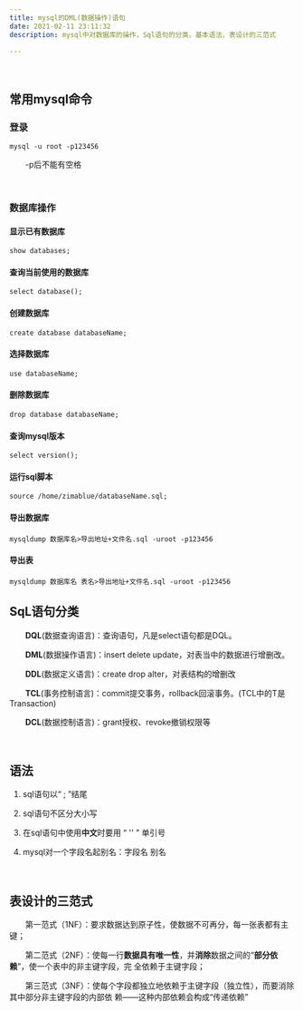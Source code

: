 ```yaml
---
title: mysql的DML(数据操作)语句
date: 2021-02-11 23:11:32
description: mysql中对数据库的操作，Sql语句的分类，基本语法，表设计的三范式

---
```


&emsp;&emsp;

## 常用mysql命令

### 登录

```mysql
mysql -u root -p123456
```

&emsp;&emsp;-p后不能有空格

&emsp;&emsp;

### 数据库操作

#### 显示已有数据库

```mysql
show databases;
```

#### 查询当前使用的数据库

```mysql
select database();
```

#### 创建数据库

```mysql
create database databaseName;
```

#### 选择数据库

```mysql
use databaseName;
```

#### 删除数据库

```mysql
drop database databaseName;
```

#### 查询mysql版本

```mysql
select version();
```

#### 运行sql脚本

```mysql
source /home/zimablue/databaseName.sql;
```

#### 导出数据库

```mysql
mysqldump 数据库名>导出地址+文件名.sql -uroot -p123456
```

#### 导出表

```mysql
mysqldump 数据库名 表名>导出地址+文件名.sql -uroot -p123456
```



## SqL语句分类

&emsp;&emsp;**DQL**(数据查询语言)：查询语句，凡是select语句都是DQL。

&emsp;&emsp;**DML**(数据操作语言)：insert delete update，对表当中的数据进行增删改。

**&emsp;&emsp;DDL**(数据定义语言)：create drop alter，对表结构的增删改

&emsp;&emsp;**TCL**(事务控制语言)：commit提交事务，rollback回滚事务。(TCL中的T是Transaction)

&emsp;&emsp;**DCL**(数据控制语言)：grant授权、revoke撤销权限等

&emsp;&emsp;

## 语法

1. sql语句以“ ; ”结尾

2. sql语句不区分大小写

3. 在sql语句中使用**中文**时要用 “ '' ” 单引号

4. mysql对一个字段名起别名：字段名 别名



&emsp;&emsp;

## 表设计的三范式

&emsp;&emsp;第一范式（1NF）：要求数据达到原子性，使数据不可再分，每一张表都有主键；

&emsp;&emsp;第二范式（2NF）：使每一行**数据具有唯一性**，并**消除**数据之间的“**部分依赖**”，使一个表中的非主键字段，完											全依赖于主键字段；

&emsp;&emsp;第三范式（3NF）：使每个字段都独立地依赖于主键字段（独立性），而要消除其中部分非主键字段的内部依											赖——这种内部依赖会构成“传递依赖”

